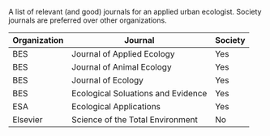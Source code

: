 A list of relevant (and good) journals for an applied urban ecologist.
Society journals are preferred over other organizations. 

| Organization | Journal | Society |
| ------------- | ------------- | ------------- |
| BES | Journal of Applied Ecology | Yes
| BES | Journal of Animal Ecology | Yes
| BES | Journal of Ecology | Yes
| BES | Ecological Soluations and Evidence | Yes
| ESA | Ecological Applications | Yes
| Elsevier | Science of the Total Environment | No
